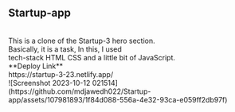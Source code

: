 ## Startup-app ##
<br/>
This is a clone of the Startup-3 hero section.
<br/> Basically, it is a task, In this, I used <br/>
tech-stack HTML CSS and a little bit of JavaScript.
<br/>
**Deploy Link**
<br/>
 https://startup-3-23.netlify.app/
 <br/>
![Screenshot 2023-10-12 021514](https://github.com/mdjawedh022/Startup-app/assets/107981893/1f84d088-556a-4e32-93ca-e059ff2db97f)
